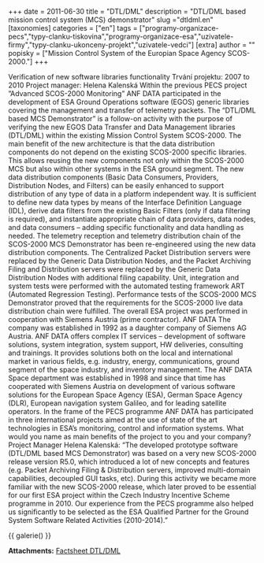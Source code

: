 +++
date = 2011-06-30
title = "DTL/DML"
description = "DTL/DML based mission control system (MCS) demonstrator"
slug ="dtldml.en"
[taxonomies]
categories = ["en"]
tags = ["programy-organizace-pecs","typy-clanku-tiskovina","programy-organizace-esa","uzivatele-firmy","typy-clanku-ukonceny-projekt","uzivatele-vedci"]
[extra]
author = ""
popisky = ["Mission Control System of the Europian Space Agency SCOS-2000."]
+++

Verification of new software libraries functionality Trvání projektu: 2007 to 2010 Project manager: Helena Kalenská Within the previous PECS project ”Advanced SCOS-2000 Monitoring” ANF DATA participated in the development of ESA Ground Operations software (EGOS) generic libraries covering the management and transfer of telemetry packets. The “DTL/DML based MCS Demonstrator” is a follow-on activity with the purpose of verifying the new EGOS Data Transfer and Data Management libraries (DTL/DML) within the existing Mission Control System SCOS-2000. The main benefit of the new architecture is that the data distribution components do not depend on the existing SCOS-2000 specific libraries. This allows reusing the new components not only within the SCOS-2000 MCS but also within other systems in the ESA ground segment. The new data distribution components (Basic Data Consumers, Providers, Distribution Nodes, and Filters) can be easily enhanced to support distribution of any type of data in a platform independent way. It is sufficient to define new data types by means of the Interface Definition Language (IDL), derive data filters from the existing Basic Filters (only if data filtering is required), and instantiate appropriate chain of data providers, data nodes, and data consumers – adding specific functionality and data handling as needed. The telemetry reception and telemetry distribution chain of the SCOS-2000 MCS Demonstrator has been re-engineered using the new data distribution components. The Centralized Packet Distribution servers were replaced by the Generic Data Distribution Nodes, and the Packet Archiving Filing and Distribution servers were replaced by the Generic Data Distribution Nodes with additional filing capability. Unit, integration and system tests were performed with the automated testing framework ART (Automated Regression Testing). Performance tests of the SCOS-2000 MCS Demonstrator proved that the requirements for the SCOS-2000 live data distribution chain were fulfilled. The overall ESA project was performed in cooperation with Siemens Austria (prime contractor). ANF DATA The company was established in 1992 as a daughter company of Siemens AG Austria. ANF DATA offers complex IT services – development of software solutions, system integration, system support, HW deliveries, consulting and trainings. It provides solutions both on the local and international market in various fields, e.g. industry, energy, communications, ground segment of the space industry, and inventory management. The ANF DATA Space department was established in 1998 and since that time has cooperated with Siemens Austria on development of various software solutions for the European Space Agency (ESA), German Space Agency (DLR), European navigation system Galileo, and for leading satellite operators. In the frame of the PECS programme ANF DATA has participated in three international projects aimed at the use of state of the art technologies in ESA’s monitoring, control and information systems. What would you name as main benefits of the project to you and your company? Project Manager Helena Kalenská: “The developed prototype software (DTL/DML based MCS Demonstrator) was based on a very new SCOS-2000 release version R5.0, which introduced a lot of new concepts and features (e.g. Packet Archiving Filing & Distribution servers, improved multi-domain capabilities, decoupled GUI tasks, etc). During this activity we became more familiar with the new SCOS-2000 release, which later proved to be essential for our first ESA project within the Czech Industry Incentive Scheme programme in 2010. Our experience from the PECS programme also helped us significantly to be selected as the ESA Qualified Partner for the Ground System Software Related Activities (2010-2014).”

{{ galerie() }}

**Attachments:**
[Factsheet DTL/DML]

[Factsheet DTL/DML]: csofactsheets-dtl-dml-web.pdf
